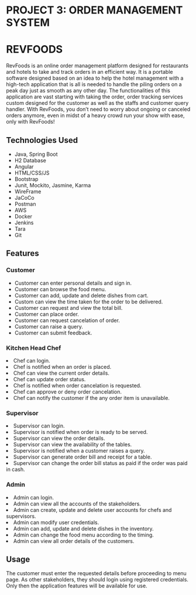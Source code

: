 <h1>PROJECT 3: ORDER MANAGEMENT SYSTEM</h1>
<h1>REVFOODS</h1>

RevFoods is an online order management platform designed for restaurants and hotels to take and track orders in an efficient way. It is a portable software designed based on an idea to help the hotel management with a high-tech application that is all is needed to handle the piling orders on a peak day just as smooth as any other day. The functionalities of this application are vast starting with taking the order, order tracking services custom designed for the customer as well as the staffs and customer query handler. With RevFoods, you don’t need to worry about ongoing or canceled orders anymore, even in midst of a heavy crowd run your show with ease, only with RevFoods!


<h2>Technologies Used </h2>
<ul>
<li>Java, Spring Boot</li>
<li>H2 Database </li>
<li>Angular</li>
<li>HTML/CSS/JS</li>
<li>Bootstrap</li>
<li>Junit, Mockito, Jasmine, Karma</li>
<li>WireFrame</li>
<li>JaCoCo</li>
<li>Postman</li>
<li>AWS</li>
<li>Docker</li>
<li>Jenkins</li>
<li>Tara</li>
<li>Git</li>
</ul>

<h2>Features</h2>

<h3>Customer</h3>
<ul>
<li>Customer can enter personal details and sign in.</li>
<li>Customer can browse the food menu.</li>
<li>Customer can add, update and delete dishes from cart.</li>
<li>Custom can view the time taken for the order to be delivered.</li>
<li>Customer can request and view the total bill.</li>
<li>Customer can place order.</li>
<li>Customer can request cancelation of order.</li>
<li>Customer can raise a query.</li>
<li>Customer can submit feedback.</li>
</ul>

<h3>Kitchen Head Chef</h3>
<li>Chef can login.</li>
<li>Chef is notified when an order is placed.</li>
<li>Chef can view the current order details.</li>
<li>Chef can update order status.</li>
<li>Chef is notified when order cancelation is requested.</li>
<li>Chef can approve or deny order cancelation.</li>
<li>Chef can notify the customer if the any order item is unavailable.</li>

<h3>Supervisor</h3>
<li>Supervisor can login.</li>
<li>Supervisor is notified when order is ready to be served.</li>
<li>Supervisor can view the order details.</li>
<li>Supervisor can view the availability of the tables.</li>
<li>Supervisor is notified when a customer raises a query.</li>
<li>Supervisor can generate order bill and receipt for a table.</li>
<li>Supervisor can change the order bill status as paid if the order was paid in cash.</li>

<h3>Admin</h3>
<li>Admin can login.</li>
<li>Admin can view all the accounts of the stakeholders.</li>
<li>Admin can create, update and delete user accounts for chefs and supervisors.</li>
<li>Admin can modify user credentials.</li>
<li>Admin can add, update and delete dishes in the inventory.</li>
<li>Admin can change the food menu according to the timing.</li>
<li>Admin can view all order details of the customers.</li>

<h2>Usage</h2>
The customer must enter the requested details before proceeding to menu page. As other stakeholders, they should login using registered credentials. Only then the application features will be available for use. 

